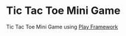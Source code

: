 # Tic Tac Toe Mini Game
Tic Tac Toe Mini Game using [Play Framework](https://www.playframework.com/)
